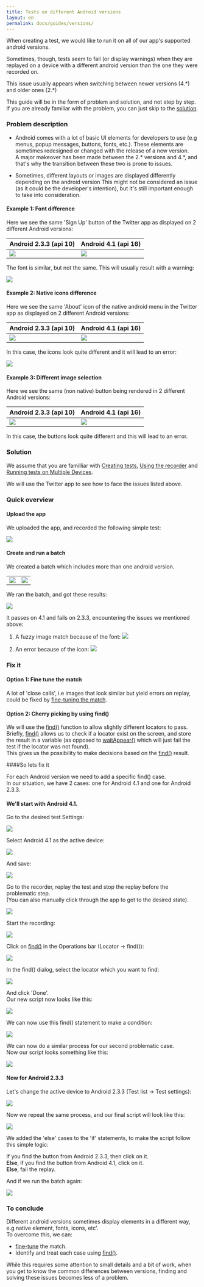 ```yaml
---
title: Tests on different Android versions
layout: en
permalink: docs/guides/versions/
---
```


When creating a test, we would like to run it on all of our app's supported android versions.

Sometimes, though, tests seem to fail (or display warnings) when they are replayed on a device with a different android version than the one they were recorded on.

This issue usually appears when switching between newer versions (4.&#42;) and older ones (2.&#42;)

This guide will be in the form of problem and solution, and not step by step.
If you are already familiar with the problem, you can just skip to the [solution](#solution).

### Problem description 

+ Android comes with a lot of basic UI elements for developers to use (e.g menus, popup messages, buttons, fonts, etc.).
These elements are sometimes redesigned or changed with the release of a new version.   
A major makeover has been made between the 2.&#42; versions and 4.&#42;, and that's why the transition between these two is prone to issues.  

+ Sometimes, different layouts or images are displayed differently depending on the android version
This might not be considered an issue (as it could be the developer's intention), but it's still important enough to take into consideration.


#### Example 1: Font difference
Here we see the same 'Sign Up' button of the Twitter app
as displayed on 2 different Android versions:  

<table class="table versions-table" align="center">
	<thead>
		<tr>
			<th>Android 2.3.3 (api 10)</th>
			<th>Android 4.1 (api 16)</th>
		</tr>
	</thead>
	<tbody>
		<tr>
			<td><img class="center shadow" src="/img/guides/versions/versions-01.png"></td>
			<td><img class="center shadow" src="/img/guides/versions/versions-02.png"></td>
		</tr>
	</tbody>
</table>

The font is similar, but not the same.
This will usually result with a warning:  

<img class="center shadow" src="/img/guides/versions/versions-03.png">

#### Example 2: Native icons difference

Here we see the same 'About' icon of the native android menu in the Twitter app
as displayed on 2 different Android versions:  

<table class="table versions-table" align="center">
	<thead>
		<tr>
			<th>Android 2.3.3 (api 10)</th>
			<th>Android 4.1 (api 16)</th>
		</tr>
	</thead>
	<tbody>
		<tr>
			<td><img class="center shadow" src="/img/guides/versions/versions-04.png"></td>
			<td><img class="center shadow" src="/img/guides/versions/versions-05.png"></td>
		</tr>
	</tbody>
</table>

In this case, the icons look quite different
and it will lead to an error: 

<img class="center shadow" src="/img/guides/versions/versions-06.png">

#### Example 3: Different image selection

Here we see the same (non native) button
being rendered in 2 different Android versions:     

<table class="table versions-table" align="center">
	<thead>
		<tr>
			<th>Android 2.3.3 (api 10)</th>
			<th>Android 4.1 (api 16)</th>
		</tr>
	</thead>
	<tbody>
		<tr>
			<td><img class="center shadow" src="/img/guides/versions/versions-07.png"></td>
			<td><img class="center shadow" src="/img/guides/versions/versions-08.png"></td>
		</tr>
	</tbody>
</table>

In this case, the buttons look quite different
and this will lead to an error.  


<h3 id="solution"> Solution </h3>

We assume that you are familliar with [Creating tests](/docs/getting-started/first-test/ "First test"), [Using the recorder](/docs/getting-started/recorder/ "Recorder") and [Running tests on Multiple Devices](/docs/getting-started/batches/ "Running a Test on Multiple Devices").  

We will use the Twitter app to see how to face the issues listed above.  

### Quick overview

#### Upload the app
We uploaded the app, and recorded the following simple test:  

<img class="center shadow" src="/img/guides/versions/versions-11.png">  

#### Create and run a batch

We created a batch which includes more than one android version.  

<table class="table versions-table" align="center">
	<tbody>
		<tr>
			<td>
				<img class="center shadow" src="/img/guides/versions/versions-12.png">
			</td>
			<td>
				<img class="center shadow" src="/img/guides/versions/versions-13.png">
			</td>
		</tr>
	</tbody>
</table>  

We ran the batch, and got these results:  

<img class="center shadow" src="/img/guides/versions/versions-14.png">  

It passes on 4.1 and fails on 2.3.3, encountering the issues we mentioned above:

1. A fuzzy image match because of the font:  <img class="center shadow" src="/img/guides/versions/versions-15.png"> 

2. An error because of the icon:  <img class="center shadow" src="/img/guides/versions/versions-16.png"> 


### Fix it

#### Option 1: Fine tune the match  

A lot of 'close calls', i.e images that look similar but yield errors on replay, could be fixed by [fine-tuning the match](/docs/guides/image-matching/#fine-tune-matching "Fine-tune Matching").  

#### Option 2: Cherry picking by using find()  

We will use the [find()](/docs/api/locator/#find "find()") function to allow slightly different locators to pass.  
Briefly, [find()](/docs/api/locator/#find "find()") allows us to check if a locator exist on the screen, and store the result in a variable (as opposed to [waitAppear()](/docs/api/locator/#waitAppear "waitAppear()") which will just fail the test if the locator was not found).  
This gives us the possibility to make decisions based on the [find()](/docs/api/locator/#find "find()") result.

####So lets fix it

For each Android version we need to add a specific find() case.  
In our situation, we have 2 cases: one for Android 4.1 and one for Android 2.3.3.  
#### We'll start with Android 4.1.  

Go to the desired test Settings: 

<img class="center shadow" src="/img/guides/versions/versions-17.png">   

Select Android 4.1 as the active device:  

<img class="center shadow" src="/img/guides/versions/versions-13.png"> 

And save: 

<img class="center shadow" src="/img/guides/versions/versions-18.png"> 

Go to the recorder, replay the test and stop the replay before the problematic step.  
(You can also manually click through the app to get to the desired state).

<img class="center shadow" src="/img/guides/versions/versions-19.png"> 

Start the recording:

<img class="center shadow" src="/img/guides/versions/versions-20.png"> 


Click on [find()](/docs/api/locator/#find "find()") in the Operations bar (Locator -> find()):

<img class="center shadow" src="/img/guides/versions/versions-21.png"> 

In the find() dialog, select the locator which you want to find:

<img class="center shadow" src="/img/guides/versions/versions-22a.png"> 

And click 'Done'.  
Our new script now looks like this:

<img class="center shadow" src="/img/guides/versions/versions-23.png"> 

We can now use this find() statement to make a condition:

<img class="center shadow" src="/img/guides/versions/versions-24.png"> 

We can now do a similar process for our second problematic case.  
Now our script looks something like this:  

<img class="center shadow" src="/img/guides/versions/versions-25.png"> 

#### Now for Android 2.3.3

Let's change the active device to Android 2.3.3 (Test list -> Test settings):

<img class="center shadow" src="/img/guides/versions/versions-12.png"> 

Now we repeat the same process, and our final script will look like this:

<img class="center shadow" src="/img/guides/versions/versions-26.png">   

We added the 'else' cases to the 'if' statements, to make the script follow this simple logic:  

If you find the button from Android 2.3.3, then click on it.  
<b>Else</b>, if you find the button from Android 4.1, click on it.    
<b>Else</b>, fail the replay.   


And if we run the batch again:

<img class="center shadow" src="/img/guides/versions/versions-27.png"> 

### To conclude

Different android versions sometimes display elements in a different way, e.g native element, fonts, icons, etc'.  
To overcome this, we can:  

+ [fine-tune](/docs/guides/image-matching/#fine-tune-matching "Fine-tune Matching")  the match.  
+ Identify and treat each case using [find()](/docs/api/locator/#find "find()").    


While this requires some attention to small details and a bit of work, when you get to know the common differences between versions, 
finding and solving these issues becomes less of a problem.  





















